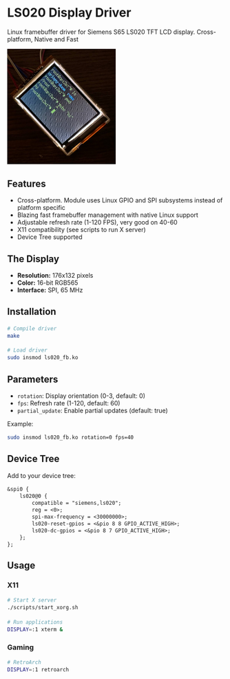 # LS020 Display Driver

Linux framebuffer driver for Siemens S65 LS020 TFT LCD display. Cross-platform, Native and Fast

<img src="demo/image.jpg" width=50% height=50%>

## Features

- Cross-platform. Module uses Linux GPIO and SPI subsystems instead of platform specific
- Blazing fast framebuffer management with native Linux support
- Adjustable refresh rate (1-120 FPS), very good on 40-60
- X11 compatibility (see scripts to run X server)
- Device Tree supported

## The Display

- **Resolution:** 176x132 pixels 
- **Color:** 16-bit RGB565
- **Interface:** SPI, 65 MHz

## Installation

```bash
# Compile driver
make

# Load driver  
sudo insmod ls020_fb.ko
```

## Parameters

- `rotation`: Display orientation (0-3, default: 0)
- `fps`: Refresh rate (1-120, default: 60) 
- `partial_update`: Enable partial updates (default: true)

Example:
```bash
sudo insmod ls020_fb.ko rotation=0 fps=40
```

## Device Tree

Add to your device tree:
```dts
&spi0 {
    ls020@0 {
        compatible = "siemens,ls020";
        reg = <0>;
        spi-max-frequency = <30000000>;
        ls020-reset-gpios = <&pio 8 8 GPIO_ACTIVE_HIGH>;
        ls020-dc-gpios = <&pio 8 7 GPIO_ACTIVE_HIGH>;
    };
};
```

## Usage

### X11  
```bash
# Start X server
./scripts/start_xorg.sh

# Run applications
DISPLAY=:1 xterm &
```

### Gaming
```bash
# RetroArch
DISPLAY=:1 retroarch
```